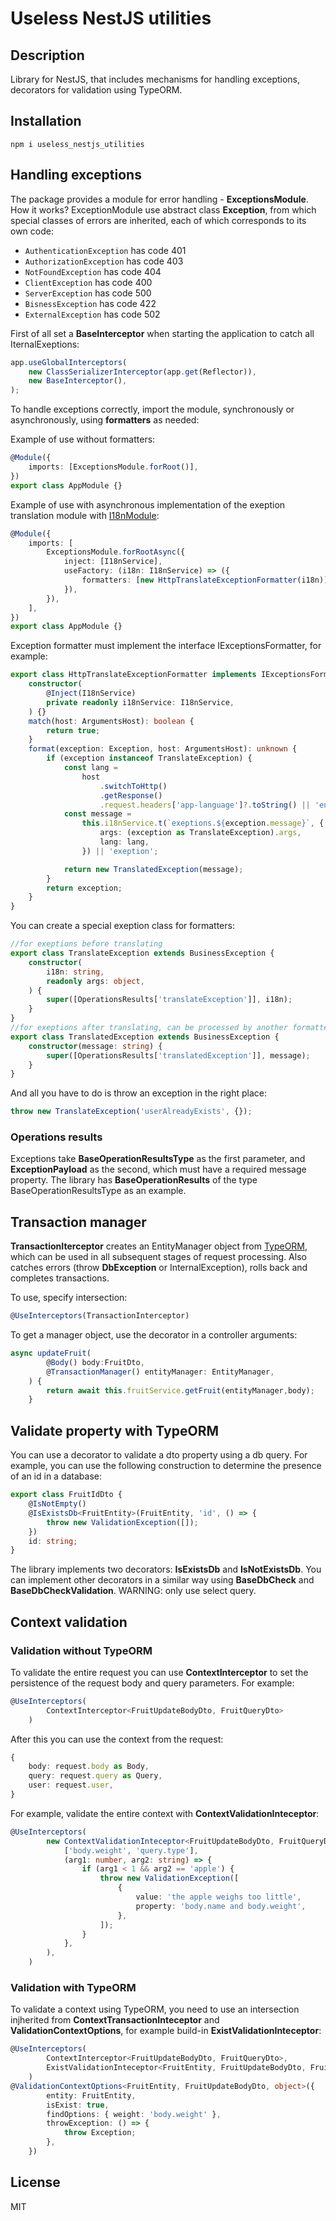 # Useless NestJS utilities

## Description

Library for NestJS, that includes mechanisms for handling exceptions, decorators for validation using TypeORM.

## Installation

`npm i useless_nestjs_utilities`

## Handling exceptions

The package provides a module for error handling - **ExceptionsModule**. How it works? ExceptionModule use abstract class **Exception**, from which special classes of errors are inherited, each of which corresponds to its own code:

- `AuthenticationException` has code 401
- `AuthorizationException` has code 403
- `NotFoundException` has code 404
- `ClientException` has code 400
- `ServerException` has code 500
- `BisnessException` has code 422
- `ExternalException` has code 502

First of all set a **BaseInterceptor** when starting the application to catch all IternalExeptions:

```typescript
app.useGlobalInterceptors(
	new ClassSerializerInterceptor(app.get(Reflector)),
	new BaseInterceptor(),
);
```

To handle exceptions correctly, import the module, synchronously or asynchronously, using **formatters** as needed:

Example of use without formatters:

```typescript
@Module({
	imports: [ExceptionsModule.forRoot()],
})
export class AppModule {}
```

Example of use with asynchronous implementation of the exeption translation module with [I18nModule](https://www.npmjs.com/package/nestjs-i18n):

```typescript
@Module({
	imports: [
		ExceptionsModule.forRootAsync({
			inject: [I18nService],
			useFactory: (i18n: I18nService) => ({
				formatters: [new HttpTranslateExceptionFormatter(i18n)],
			}),
		}),
	],
})
export class AppModule {}
```

Exception formatter must implement the interface IExceptionsFormatter, for example:

```typescript
export class HttpTranslateExceptionFormatter implements IExceptionsFormatter {
	constructor(
		@Inject(I18nService)
		private readonly i18nService: I18nService,
	) {}
	match(host: ArgumentsHost): boolean {
		return true;
	}
	format(exception: Exception, host: ArgumentsHost): unknown {
		if (exception instanceof TranslateException) {
			const lang =
				host
					.switchToHttp()
					.getResponse()
					.request.headers['app-language']?.toString() || 'en';
			const message =
				this.i18nService.t(`exeptions.${exception.message}`, {
					args: (exception as TranslateException).args,
					lang: lang,
				}) || 'exeption';

			return new TranslatedException(message);
		}
		return exception;
	}
}
```

You can create a special exeption class for formatters:

```typescript
//for exeptions before translating
export class TranslateException extends BusinessException {
	constructor(
		i18n: string,
		readonly args: object,
	) {
		super([OperationsResults['translateException']], i18n);
	}
}
//for exeptions after translating, can be processed by another formatter
export class TranslatedException extends BusinessException {
	constructor(message: string) {
		super([OperationsResults['translatedException']], message);
	}
}
```

And all you have to do is throw an exception in the right place:

```typescript
throw new TranslateException('userAlreadyExists', {});
```

### Operations results

Exceptions take **BaseOperationResultsType** as the first parameter, and **ExceptionPayload** as the second, which must have a required message property. The library has **BaseOperationResults** of the type BaseOperationResultsType as an example.

## Transaction manager

**TransactionIterceptor** creates an EntityManager object from [TypeORM](https://www.npmjs.com/package/typeorm), which can be used in all subsequent stages of request processing. Also catches errors (throw **DbException** or InternalException), rolls back and completes transactions.

To use, specify intersection:

```typescript
@UseInterceptors(TransactionInterceptor)
```

To get a manager object, use the decorator in a controller arguments:

```typescript
async updateFruit(
		@Body() body:FruitDto,
		@TransactionManager() entityManager: EntityManager,
	) {
		return await this.fruitService.getFruit(entityManager,body);
	}
```

## Validate property with TypeORM

You can use a decorator to validate a dto property using a db query. For example, you can use the following construction to determine the presence of an id in a database:

```typescript
export class FruitIdDto {
	@IsNotEmpty()
	@IsExistsDb<FruitEntity>(FruitEntity, 'id', () => {
		throw new ValidationException([]);
	})
	id: string;
}
```

The library implements two decorators: **IsExistsDb** and **IsNotExistsDb**. You can implement other decorators in a similar way using **BaseDbCheck** and **BaseDbCheckValidation**.
WARNING: only use select query.

## Context validation

### Validation without TypeORM

To validate the entire request you can use **ContextInterceptor** to set the persistence of the request body and query parameters. For example:

```typescript
@UseInterceptors(
		ContextInterceptor<FruitUpdateBodyDto, FruitQueryDto>
	)
```

After this you can use the context from the request:

```typescript
{
    body: request.body as Body,
    query: request.query as Query,
    user: request.user,
}
```

For example, validate the entire context with **ContextValidationInteceptor**:

```typescript
@UseInterceptors(
		new ContextValidationInteceptor<FruitUpdateBodyDto, FruitQueryDto>(
			['body.weight', 'query.type'],
			(arg1: number, arg2: string) => {
				if (arg1 < 1 && arg2 == 'apple') {
					throw new ValidationException([
						{
							value: 'the apple weighs too little',
							property: 'body.name and body.weight',
						},
					]);
				}
			},
		),
	)
```

### Validation with TypeORM

To validate a context using TypeORM, you need to use an intersection injherited from **ContextTransactionInteceptor** and **ValidationContextOptions**, for example build-in **ExistValidationInteceptor**:

```typescript
@UseInterceptors(
		ContextInterceptor<FruitUpdateBodyDto, FruitQueryDto>,
		ExistValidationInteceptor<FruitEntity, FruitUpdateBodyDto, FruitQueryDto>,
	)
@ValidationContextOptions<FruitEntity, FruitUpdateBodyDto, object>({
		entity: FruitEntity,
		isExist: true,
		findOptions: { weight: 'body.weight' },
		throwException: () => {
			throw Exception;
		},
	})
```

## License

MIT
